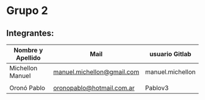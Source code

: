 # Grupo 2

## Integrantes:

| Nombre y Apellido  |      Mail                      |     usuario Gitlab   |
| ----------------   | ------------------------------ | -------------------  |
| Michellon Manuel   |    manuel.michellon@gmail.com  |  manuel.michellon    |
|                    |                                |                      |
| Oronó Pablo        |    oronopablo@hotmail.com.ar   |  Pablov3             | 
